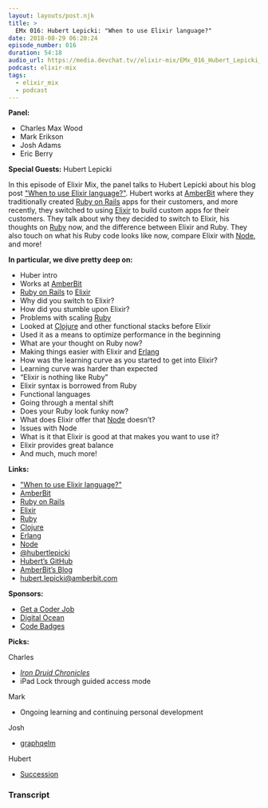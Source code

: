 ```yaml
---
layout: layouts/post.njk
title: >
  EMx 016: Hubert Lepicki: "When to use Elixir language?"
date: 2018-08-29 06:20:24
episode_number: 016
duration: 54:18
audio_url: https://media.devchat.tv//elixir-mix/EMx_016_Hubert_Lepicki_When_to_use_Elixir_language.mp3
podcast: elixir-mix
tags:
  - elixir_mix
  - podcast
---
```


**Panel:**

- Charles Max Wood
- Mark Erikson
- Josh Adams
- Eric Berry

**Special Guests:** Hubert Lepicki

In this episode of Elixir Mix, the panel talks to Hubert Lepicki about his blog post ["When to use Elixir language?"](https://www.amberbit.com/blog/2018/5/15/when-to-use-elixir-language/). Hubert works at [AmberBit](https://www.amberbit.com/) where they traditionally created [Ruby on Rails](https://rubyonrails.org/) apps for their customers, and more recently, they switched to using [Elixir](https://elixir-lang.org/) to build custom apps for their customers. They talk about why they decided to switch to Elixir, his thoughts on [Ruby](https://www.ruby-lang.org/en/) now, and the difference between Elixir and Ruby. They also touch on what his Ruby code looks like now, compare Elixir with [Node](https://nodejs.org/en/), and more!

**In particular, we dive pretty deep on:**

- Huber intro
- Works at [AmberBit](https://www.amberbit.com/)
- [Ruby on Rails](https://rubyonrails.org/) to [Elixir](https://elixir-lang.org/)
- Why did you switch to Elixir?
- How did you stumble upon Elixir?
- Problems with scaling [Ruby](https://www.ruby-lang.org/en/)
- Looked at [Clojure](https://clojure.org/) and other functional stacks before Elixir
- Used it as a means to optimize performance in the beginning
- What are your thought on Ruby now?
- Making things easier with Elixir and [Erlang](https://www.erlang.org/)
- How was the learning curve as you started to get into Elixir?
- Learning curve was harder than expected
- “Elixir is nothing like Ruby”
- Elixir syntax is borrowed from Ruby
- Functional languages
- Going through a mental shift
- Does your Ruby look funky now?
- What does Elixir offer that [Node](https://nodejs.org/en/) doesn’t?
- Issues with Node
- What is it that Elixir is good at that makes you want to use it?
- Elixir provides great balance
- And much, much more!

**Links:**

- ["When to use Elixir language?"](https://www.amberbit.com/blog/2018/5/15/when-to-use-elixir-language/)
- [AmberBit](https://www.amberbit.com/)
- [Ruby on Rails](https://rubyonrails.org/)
- [Elixir](https://elixir-lang.org/)
- [Ruby](https://www.ruby-lang.org/en/)
- [Clojure](https://clojure.org/)
- [Erlang](https://www.erlang.org/)
- [Node](https://nodejs.org/en/)
- [@hubertlepicki](https://twitter.com/hubertlepicki?ref_src=twsrc%255Egoogle%257Ctwcamp%255Eserp%257Ctwgr%255Eauthor)
- [Hubert’s GitHub](https://github.com/hubertlepicki)
- [AmberBit’s Blog](https://www.amberbit.com/blog)
- [hubert.lepicki@amberbit.com](mailto:hubert.lepicki@amberbit.com)

**Sponsors:**

- [Get a Coder Job](http://getacoderjob.com/)
- [Digital Ocean](https://www.digitalocean.com/)
- [Code Badges](http://codebadge.org/)

**Picks:**

Charles

- [_Iron Druid Chronicles_](https://www.amazon.com/s/ref=as_li_ss_tl?url=search-alias=aps&field-keywords=iron+druid+chronicles&sprefix=iron+druid+c,aps,214&crid=572GIIRLJL2W&linkCode=sl2&tag=devchattv-20&linkId=2eb966a2aab2fa1e4d226d2acaef5574&language=en_US)
- iPad Lock through guided access mode

Mark

- Ongoing learning and continuing personal development

Josh

- [graphqelm](https://github.com/dillonkearns/graphqelm)

Hubert

- [Succession](<https://en.wikipedia.org/wiki/Succession_(TV_series)>)

### Transcript
